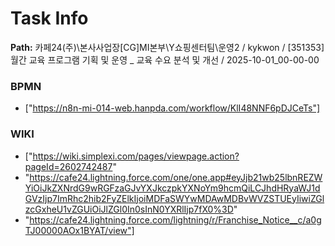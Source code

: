 # Task Info

**Path:** 카페24(주)\본사사업장\[CG]MI본부\Y쇼핑센터팀\운영2 / kykwon / [351353] 월간 교육 프로그램 기획 및 운영 _ 교육 수요 분석 및 개선 / 2025-10-01_00-00-00

### BPMN
- ["https://n8n-mi-014-web.hanpda.com/workflow/KlI48NNF6pDJCeTs"]

### WIKI
- ["https://wiki.simplexi.com/pages/viewpage.action?pageId=2602742487"
- "https://cafe24.lightning.force.com/one/one.app#eyJjb21wb25lbnREZWYiOiJkZXNrdG9wRGFzaGJvYXJkczpkYXNoYm9hcmQiLCJhdHRyaWJ1dGVzIjp7ImRhc2hib2FyZElkIjoiMDFaSWYwMDAwMDBvWVZSTUEyIiwiZGlzcGxheU1vZGUiOiJlZGl0In0sInN0YXRlIjp7fX0%3D"
- "https://cafe24.lightning.force.com/lightning/r/Franchise_Notice__c/a0gTJ00000AOx1BYAT/view"]

